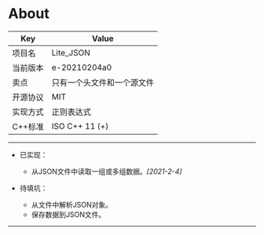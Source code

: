 # About

| Key | Value |
| ------- | ------- |
| 项目名 | Lite_JSON |
| 当前版本 | e-20210204a0 |
| 卖点 | 只有一个头文件和一个源文件 |
| 开源协议 | MIT |
| 实现方式 | 正则表达式 |
| C++标准 | ISO C++ 11 (+)|

---

+ 已实现：
  + 从JSON文件中读取一组或多组数据。*[2021-2-4]*

+ 待填坑：
  + 从文件中解析JSON对象。
  + 保存数据到JSON文件。

---
